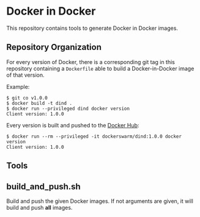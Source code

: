 # Docker in Docker

This repository contains tools to generate Docker in Docker images.

## Repository Organization

For every version of Docker, there is a corresponding git tag in this repository containing a `Dockerfile`
able to build a Docker-in-Docker image of that version.

Example:
```
$ git co v1.0.0
$ docker build -t dind .
$ docker run --privileged dind docker version
Client version: 1.0.0
```

Every version is built and pushed to the [Docker Hub](https://hub.docker.com/u/dockerswarm/dind):

```
$ docker run --rm --privileged -it dockerswarm/dind:1.0.0 docker version
Client version: 1.0.0
```

## Tools

## build_and_push.sh

Build and push the given Docker images. If not arguments are given, it will build and push **all** images.
